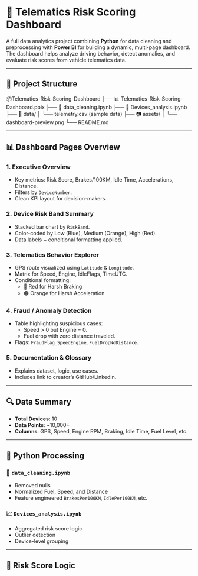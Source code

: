 # 🚗 Telematics Risk Scoring Dashboard

A full data analytics project combining **Python** for data cleaning and preprocessing with **Power BI** for building a dynamic, multi-page dashboard. The dashboard helps analyze driving behavior, detect anomalies, and evaluate risk scores from vehicle telematics data.

---

## 📁 Project Structure

📦Telematics-Risk-Scoring-Dashboard
├── 📊 Telematics-Risk-Scoring-Dashboard.pbix
├── 📓 data_cleaning.ipynb
├── 📓 Devices_analysis.ipynb
├── 📁 data/
│ └── telemetry.csv (sample data)
├── 📷 assets/
│ └── dashboard-preview.png
└── README.md


---

## 📊 Dashboard Pages Overview

### 1. **Executive Overview**
- Key metrics: Risk Score, Brakes/100KM, Idle Time, Accelerations, Distance.
- Filters by `DeviceNumber`.
- Clean KPI layout for decision-makers.

### 2. **Device Risk Band Summary**
- Stacked bar chart by `RiskBand`.
- Color-coded by Low (Blue), Medium (Orange), High (Red).
- Data labels + conditional formatting applied.

### 3. **Telematics Behavior Explorer**
- GPS route visualized using `Latitude` & `Longitude`.
- Matrix for Speed, Engine, IdleFlags, TimeUTC.
- Conditional formatting:  
  - 🔴 Red for Harsh Braking  
  - 🟠 Orange for Harsh Acceleration

### 4. **Fraud / Anomaly Detection**
- Table highlighting suspicious cases:
  - Speed > 0 but Engine = 0.
  - Fuel drop with zero distance traveled.
- Flags: `FraudFlag_SpeedEngine`, `FuelDropNoDistance`.

### 5. **Documentation & Glossary**
- Explains dataset, logic, use cases.
- Includes link to creator’s GitHub/LinkedIn.

---

## 🔍 Data Summary

- **Total Devices**: 10
- **Data Points**: ~10,000+
- **Columns**: GPS, Speed, Engine RPM, Braking, Idle Time, Fuel Level, etc.

---

## 🧪 Python Processing

### 🔧 `data_cleaning.ipynb`
- Removed nulls
- Normalized Fuel, Speed, and Distance
- Feature engineered `BrakesPer100KM`, `IdlePer100KM`, etc.

### 📈 `Devices_analysis.ipynb`
- Aggregated risk score logic
- Outlier detection
- Device-level grouping

---

## 🧠 Risk Score Logic

